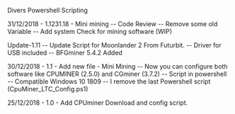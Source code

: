 Divers Powershell Scripting

31/12/2018 - 1.1231.18 - Mini mining
-- Code Review
-- Remove some old Variable
-- Add system Check for mining software (WIP)


Update-1.11
-- Update Script for Moonlander 2 From Futurbit.
-- Driver for USB included
-- BFGminer 5.4.2 Added

30/12/2018 - 1.1 - Add new file - Mini Mining
-- Now you can configure both software like CPUMINER (2.5.0) and CGminer (3.7.2)
-- Script in powershell
-- Compatible Windows 10 1809
-- I remove the last Powershell script (CpuMiner_LTC_Config.ps1)

25/12/2018 - 1.0 - Add CPUminer Download and config script.
